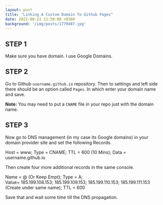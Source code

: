 ```yaml
---
layout: post
title: "Linking A Custom Domain To Github Pages"
date: 2022-08-23 12:50:00 +0300
background: '/img/posts/1779487.jpg'
---
```


## STEP 1

Make sure you have domain. I use Google Domains.

## STEP 2

Go to Github `username.github.io` repository. Then to settings and left side there should be an option called `Pages`. In which enter your domain name and save. 

**Note:** You may need to put a `CNAME` file in your repo just with the domain name.

## STEP 3

Now go to DNS management (in my case its Google domains) in your domain provider site and set the following Records.

Host = www; Type = CNAME; TTL = 600 (10 Mins); Data = username.github.io

Then create four more additional records in the same console.

Name = @ (Or Keep Empt); Type = A;   
Value= 185.199.108.153; 185.199.109.153; 185.199.110.153; 185.199.111.153 (Create under same name); TTL = 600

Save that and wait some time till the DNS propagation.
